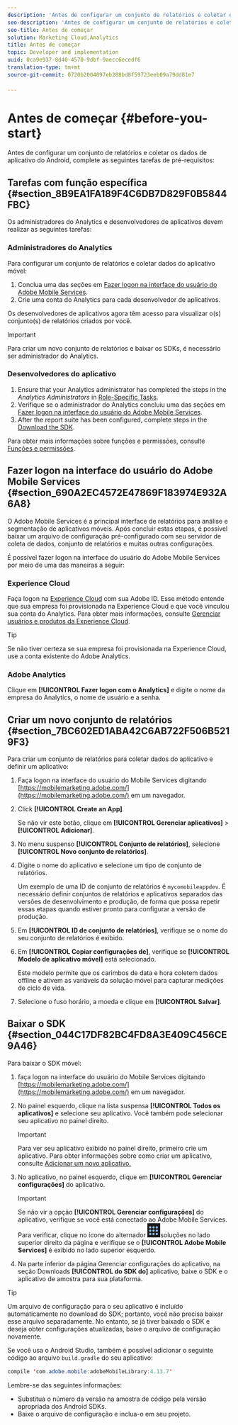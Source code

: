 ```yaml
---
description: 'Antes de configurar um conjunto de relatórios e coletar os dados de aplicativo do Android, complete as seguintes tarefas de pré-requisitos '
seo-description: 'Antes de configurar um conjunto de relatórios e coletar os dados de aplicativo do Android, complete as seguintes tarefas de pré-requisitos '
seo-title: Antes de começar
solution: Marketing Cloud,Analytics
title: Antes de começar
topic: Developer and implementation
uuid: 0ca9e937-8d40-4570-9dbf-9aecc6ecedf6
translation-type: tm+mt
source-git-commit: 0720b2004097eb288bd8f59723eeb09a79dd81e7

---
```



# Antes de começar {#before-you-start}

Antes de configurar um conjunto de relatórios e coletar os dados de aplicativo do Android, complete as seguintes tarefas de pré-requisitos:

## Tarefas com função específica {#section_8B9EA1FA189F4C6DB7D829F0B5844FBC}

Os administradores do Analytics e desenvolvedores de aplicativos devem realizar as seguintes tarefas:

### Administradores do Analytics

Para configurar um conjunto de relatórios e coletar dados do aplicativo móvel:

1. Conclua uma das seções em [Fazer logon na interface do usuário do Adobe Mobile Services](../getting-started/requirements.md#section_690A2EC4572E47869F183974E932A6A8).
1. Crie uma conta do Analytics para cada desenvolvedor de aplicativos.

Os desenvolvedores de aplicativos agora têm acesso para visualizar o(s) conjunto(s) de relatórios criados por você.

>[!IMPORTANT]
>
>Para criar um novo conjunto de relatórios e baixar os SDKs, é necessário ser administrador do Analytics.

### Desenvolvedores do aplicativo

1. Ensure that your Analytics administrator has completed the steps in the *Analytics Administrators* in [Role-Specific Tasks](../getting-started/requirements.md#section_8B9EA1FA189F4C6DB7D829F0B5844FBC).
1. Verifique se o administrador do Analytics concluiu uma das seções em [Fazer logon na interface do usuário do Adobe Mobile Services](../getting-started/requirements.md#section_690A2EC4572E47869F183974E932A6A8).
1. After the report suite has been configured, complete steps in the [Download the SDK](../getting-started/requirements.md#section_044C17DF82BC4FD8A3E409C456CE9A46).

Para obter mais informações sobre funções e permissões, consulte [Funções e permissões](/help/using/gs/c-mob-roles-and-permissions.md).

## Fazer logon na interface do usuário do Adobe Mobile Services {#section_690A2EC4572E47869F183974E932A6A8}

O Adobe Mobile Services é a principal interface de relatórios para análise e segmentação de aplicativos móveis. Após concluir estas etapas, é possível baixar um arquivo de configuração pré-configurado com seu servidor de coleta de dados, conjunto de relatórios e muitas outras configurações.

É possível fazer logon na interface do usuário do Adobe Mobile Services por meio de uma das maneiras a seguir:

### Experience Cloud

Faça logon na [Experience Cloud](https://marketing.adobe.com) com sua Adobe ID. Esse método entende que sua empresa foi provisionada na Experience Cloud e que você vinculou sua conta do Analytics. Para obter mais informações, consulte [Gerenciar usuários e produtos da Experience Cloud](https://docs.adobe.com/content/help/en/core-services/interface/manage-users-and-products/admin-getting-started.html).

>[!TIP]
>
>Se não tiver certeza se sua empresa foi provisionada na Experience Cloud, use a conta existente do Adobe Analytics.

### Adobe Analytics

Clique em **[!UICONTROL Fazer logon com o Analytics]** e digite o nome da empresa do Analytics, o nome de usuário e a senha.

## Criar um novo conjunto de relatórios {#section_7BC602ED1ABA42C6AB722F506B5219F3}

Para criar um conjunto de relatórios para coletar dados do aplicativo e definir um aplicativo:

1. Faça logon na interface do usuário do Mobile Services digitando [https://mobilemarketing.adobe.com/](https://mobilemarketing.adobe.com/) em um navegador.
1. Click **[!UICONTROL Create an App]**.

   Se não vir este botão, clique em **[!UICONTROL Gerenciar aplicativos]** > **[!UICONTROL  Adicionar]**.

1. No menu suspenso **[!UICONTROL Conjunto de relatórios]**, selecione **[!UICONTROL  Novo conjunto de relatórios]**.

1. Digite o nome do aplicativo e selecione um tipo de conjunto de relatórios.

   Um exemplo de uma ID de conjunto de relatórios é `mycomobileappdev`. É necessário definir conjuntos de relatórios e aplicativos separados das versões de desenvolvimento e produção, de forma que possa repetir essas etapas quando estiver pronto para configurar a versão de produção.
1. Em **[!UICONTROL ID de conjunto de relatórios]**, verifique se o nome do seu conjunto de relatórios é exibido.
1. Em **[!UICONTROL Copiar configurações de]**, verifique se **[!UICONTROL  Modelo de aplicativo móvel]** está selecionado.

   Este modelo permite que os carimbos de data e hora coletem dados offline e ativem as variáveis da solução móvel para capturar medições de ciclo de vida.

1. Selecione o fuso horário, a moeda e clique em **[!UICONTROL Salvar]**.

## Baixar o SDK {#section_044C17DF82BC4FD8A3E409C456CE9A46}

Para baixar o SDK móvel:

1. faça logon na interface do usuário do Mobile Services digitando [https://mobilemarketing.adobe.com/](https://mobilemarketing.adobe.com/) em um navegador.
1. No painel esquerdo, clique na lista suspensa **[!UICONTROL Todos os aplicativos]** e selecione seu aplicativo.
Você também pode selecionar seu aplicativo no painel direito.

   >[!IMPORTANT]
   >
   >Para ver seu aplicativo exibido no painel direito, primeiro crie um aplicativo. Para obter informações sobre como criar um aplicativo, consulte [Adicionar um novo aplicativo.](https://docs.adobe.com/content/help/en/mobile-services/using/manage-apps-ug/t-new-app.html)

1. No aplicativo, no painel esquerdo, clique em **[!UICONTROL Gerenciar configurações]** do aplicativo.

   >[!IMPORTANT]
   >
   >Se não vir a opção **[!UICONTROL Gerenciar configurações]** do aplicativo, verifique se você está conectado ao Adobe Mobile Services. Para verificar, clique no ícone do alternador ![de](assets/solution-switcher.png)soluções no lado superior direito da página e verifique se o **[!UICONTROL  Adobe Mobile Services]** é exibido no lado superior esquerdo.

1. Na parte inferior da página Gerenciar configurações do aplicativo, na seção Downloads **[!UICONTROL do SDK do]** aplicativo, baixe o SDK e o aplicativo de amostra para sua plataforma.

>[!TIP]
>
>Um arquivo de configuração para o seu aplicativo é incluído automaticamente no download do SDK; portanto, você não precisa baixar esse arquivo separadamente. No entanto, se já tiver baixado o SDK e deseja obter configurações atualizadas, baixe o arquivo de configuração novamente.

Se você usa o Android Studio, também é possível adicionar o seguinte código ao arquivo `build.gradle` do seu aplicativo:

```java
compile 'com.adobe.mobile:adobeMobileLibrary:4.13.7'
```

Lembre-se das seguintes informações:

* Substitua o número da versão na amostra de código pela versão apropriada dos Android SDKs.
* Baixe o arquivo de configuração e inclua-o em seu projeto.
